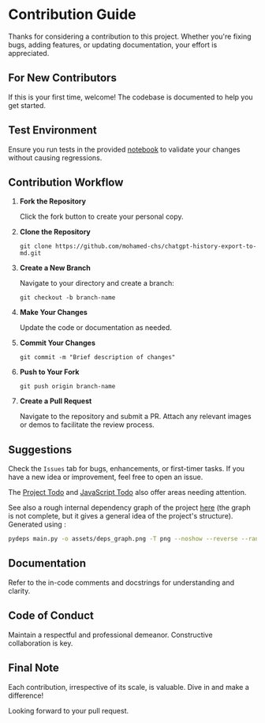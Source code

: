 # Contribution Guide

Thanks for considering a contribution to this project. Whether you're fixing bugs, adding features, or updating documentation, your effort is appreciated.

## For New Contributors

If this is your first time, welcome! The codebase is documented to help you get started.

## Test Environment

Ensure you run tests in the provided [notebook](playground.ipynb) to validate your changes without causing regressions.

## Contribution Workflow

1. **Fork the Repository**

   Click the fork button to create your personal copy.

2. **Clone the Repository**

   `git clone https://github.com/mohamed-chs/chatgpt-history-export-to-md.git`

3. **Create a New Branch**

   Navigate to your directory and create a branch:

   `git checkout -b branch-name`

4. **Make Your Changes**

   Update the code or documentation as needed.

5. **Commit Your Changes**

   `git commit -m "Brief description of changes"`

6. **Push to Your Fork**

   `git push origin branch-name`

7. **Create a Pull Request**

   Navigate to the repository and submit a PR. Attach any relevant images or demos to facilitate the review process.

## Suggestions

Check the `Issues` tab for bugs, enhancements, or first-timer tasks. If you have a new idea or improvement, feel free to open an issue.

The [Project Todo](TODO.md) and [JavaScript Todo](js/how_to_use.md#still-working-on) also offer areas needing attention.

See also a rough internal dependency graph of the project [here](assets/deps_graph.png) (the graph is not complete, but it gives a general idea of the project's structure). Generated using :

```bash
pydeps main.py -o assets/deps_graph.png -T png --noshow --reverse --rankdir BT --exclude-exact models views controllers
```

## Documentation

Refer to the in-code comments and docstrings for understanding and clarity.

## Code of Conduct

Maintain a respectful and professional demeanor. Constructive collaboration is key.

## Final Note

Each contribution, irrespective of its scale, is valuable. Dive in and make a difference!

Looking forward to your pull request.

